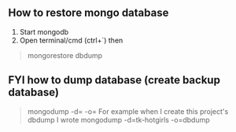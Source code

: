 ## How to restore mongo database
1. Start mongodb
2. Open terminal/cmd (ctrl+`) then
> mongorestore dbdump

## FYI how to dump database (create backup database)
> mongodump -d=<database-name> -o=<routput-folder-elative-path>
For example when I create this project's dbdump I wrote
> mongodump -d=tk-hotgirls -o=dbdump